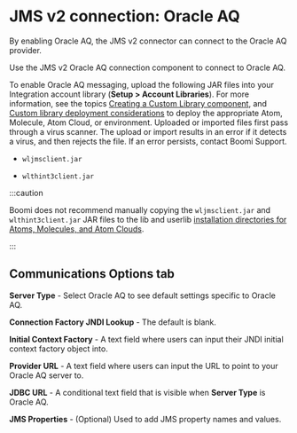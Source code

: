 # JMS v2 connection: Oracle AQ 

<head>
  <meta name="guidename" content="Integration"/>
  <meta name="context" content="GUID-5dfff8e8-8fa1-46ba-8926-9c5ee760169b"/>
</head>


By enabling Oracle AQ, the JMS v2 connector can connect to the Oracle AQ provider.

Use the JMS v2 Oracle AQ connection component to connect to Oracle AQ.



To enable Oracle AQ messaging, upload the following JAR files into your Integration account library (**Setup > Account Libraries**). For more information, see the topics [Creating a Custom Library component](../../Integration/Process%20building/t-atm-Creating_a_Custom_Library_Component_8fce64fb-4b85-4977-9876-e0d616526228.md), and [Custom library deployment considerations](../../Integration/Process%20building/c-atm-Custom_library_deployment_considerations_7fccfe31-e438-4fa6-bab0-7f395eef5fe3.md) to deploy the appropriate Atom, Molecule, Atom Cloud, or environment. Uploaded or imported files first pass through a virus scanner. The upload or import results in an error if it detects a virus, and then rejects the file. If an error persists, contact Boomi Support.

-   `wljmsclient.jar`

-   `wlthint3client.jar`

:::caution

Boomi does not recommend manually copying the `wljmsclient.jar` and `wlthint3client.jar` JAR files to the lib and userlib [installation directories for Atoms, Molecules, and Atom Clouds](../Atom,%20Molecule,%20and%20Atom%20Cloud%20setup/r-atm-Installation_directories_fec3863c-e459-439a-91c3-da8bea9b4fb8.md).

:::

## Communications Options tab 

**Server Type** - 
Select Oracle AQ to see default settings specific to Oracle AQ.

**Connection Factory JNDI Lookup** - 
The default is blank.

**Initial Context Factory** - 
A text field where users can input their JNDI initial context factory object into.

**Provider URL** - 
A text field where users can input the URL to point to your Oracle AQ server to.

**JDBC URL** - 
A conditional text field that is visible when **Server Type** is Oracle AQ.

**JMS Properties** - 
\(Optional\) Used to add JMS property names and values.